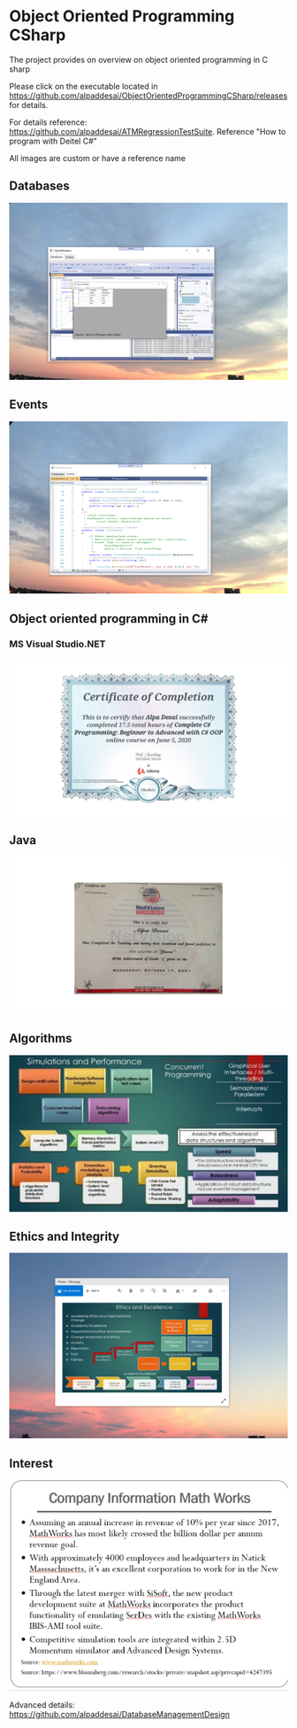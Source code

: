# Object Oriented Programming CSharp

The project provides on overview on object oriented programming in C sharp

Please click on the executable located in https://github.com/alpaddesai/ObjectOrientedProgrammingCSharp/releases for details.

For details reference: https://github.com/alpaddesai/ATMRegressionTestSuite. Reference "How to program with Deitel C#"


All images are custom or have a reference name

## Databases
![image](DatabasesImage.png)

## Events 
![image](EventsImage.png)

## Object oriented programming in C#

### MS Visual Studio.NET
![image](CSharp.jpg)

## Java 
![image](Java.jpg)

## Algorithms
![image](SimulationsPerformanceMetrics.jpg)

## Ethics and Integrity
![image](EthicsandExcellence.png)

## Interest
![image](image1.png)

Advanced details:  https://github.com/alpaddesai/DatabaseManagementDesign
